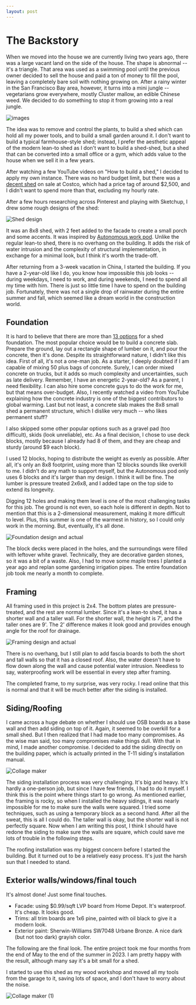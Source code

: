 ```yaml
---
layout: post
---
```


# The Backstory

When we moved into the house we are currently living two years ago, there was a large vacant land on the side of the house. The shape is abnormal -- it's a triangle. That area was used as a swimming pool until the previous owner decided to sell the house and paid a ton of money to fill the pool, leaving a completely bare soil with nothing growing on. After a rainy winter in the San Francisco Bay area, however, it turns into a mini jungle -- vegetarians grow everywhere, mostly Cluster mallow, an edible Chinese weed. We decided to do something to stop it from growing into a real jungle.

![images](https://github.com/fuermosi777/fuermosi777.github.io/assets/7303373/a01b138b-02da-47de-b489-41f70f215083)

The idea was to remove and control the plants, to build a shed which can hold all my power tools, and to build a small garden around it. I don't want to build a typical farmhouse-style shed; instead, I prefer the aesthetic appeal of the modern lean-to shed as I don't want to build a shed-shed, but a shed that can be converted into a small office or a gym, which adds value to the house when we sell it in a few years.

After watching a few YouTube videos on "How to build a shed," I decided to apply my own instance. There was no hard budget limit, but there was a [decent shed](https://www.costco.com/northport-wood-storage-shed---do-it-yourself-assembly.product.4000051398.html) on sale at Costco, which had a price tag of around $2,500, and I didn't want to spend more than that, excluding my hourly rate.

After a few hours researching across Pinterest and playing with Sketchup, I drew some rough designs of the shed:

![Shed design](https://github.com/fuermosi777/fuermosi777.github.io/assets/7303373/d172d61c-1843-4057-a231-c3b36ad3c404)

It was an 8x8 shed, with 2 feet added to the facade to create a small porch and some accents. It was inspired by [Autonomous work pod](https://www.autonomous.ai/pod-adus). Unlike the regular lean-to shed, there is no overhang on the building. It adds the risk of water intrusion and the complexity of structural implementation, in exchange for a minimal look, but I think it's worth the trade-off.

After returning from a 3-week vacation in China, I started the building. If you have a 2-year-old like I do, you know how impossible this job looks -- during weekdays, I need to work, and during weekends, I need to spend all my time with him. There is just so little time I have to spend on the building job. Fortunately, there was not a single drop of rainwater during the entire summer and fall, which seemed like a dream world in the construction world.

## Foundation

It is hard to believe that there are more than [13 options](https://www.siteprep.com/shed-foundation-options/) for a shed foundation. The most popular choice would be to build a concrete slab. Prepare the ground, lay out a rectangle shape of lumber on it, and pour the concrete, then it's done. Despite its straightforward nature, I didn't like this idea. First of all, it's not a one-man job. As a starter, I deeply doubted if I am capable of mixing 50 plus bags of concrete. Surely, I can order mixed concrete on trucks, but it adds so much complexity and uncertainties, such as late delivery. Remember, I have an energetic 2-year-old? As a parent, I need flexibility. I can also hire some concrete guys to do the work for me, but that means over-budget. Also, I recently watched a video from YouTube explaining how the concrete industry is one of the biggest contributors to global warming. Last but not least, a concrete slab makes the 8x8 small shed a permanent structure, which I dislike very much -- who likes permanent stuff?

I also skipped some other popular options such as a gravel pad (too difficult), skids (look unreliable), etc. As a final decision, I chose to use deck blocks, mostly because I already had 8 of them, and they are cheap and sturdy (around $9 each block).

I used 12 blocks, hoping to distribute the weight as evenly as possible. After all, it's only an 8x8 footprint, using more than 12 blocks sounds like overkill to me. I didn't do any math to support myself, but the Autonomous pod only uses 6 blocks and it's larger than my design. I think it will be fine. The lumber is pressure treated 2x6x8, and I added tape on the top side to extend its longevity.

Digging 12 holes and making them level is one of the most challenging tasks for this job. The ground is not even, so each hole is different in depth. Not to mention that this is a 2-dimensional measurement, making it more difficult to level. Plus, this summer is one of the warmest in history, so I could only work in the morning. But, eventually, it's all done.

![Foundation design and actual](https://github.com/fuermosi777/fuermosi777.github.io/assets/7303373/b8b5af15-751e-475e-a5b8-c25d08b0a0a6)

The block decks were placed in the holes, and the surroundings were filled with leftover white gravel. Technically, they are decorative garden stones, so it was a bit of a waste. Also, I had to move some maple trees I planted a year ago and replan some gardening irrigation pipes. The entire foundation job took me nearly a month to complete.

## Framing

All framing used in this project is 2x4. The bottom plates are pressure-treated, and the rest are normal lumber. Since it's a lean-to shed, it has a shorter wall and a taller wall. For the shorter wall, the height is 7', and the taller ones are 9'. The 2' difference makes it look good and provides enough angle for the roof for drainage.

![Framing design and actual](https://github.com/fuermosi777/fuermosi777.github.io/assets/7303373/e7f22b9d-a872-4753-b997-91d65ed99502)

There is no overhang, but I still plan to add fascia boards to both the short and tall walls so that it has a closed roof. Also, the water doesn't have to flow down along the wall and cause potential water intrusion. Needless to say, waterproofing work will be essential in every step after framing.

The completed frame, to my surprise, was very rocky. I read online that this is normal and that it will be much better after the siding is installed.

## Siding/Roofing

I came across a huge debate on whether I should use OSB boards as a base wall and then add siding on top of it. Again, it seemed to be overkill for a small shed. But I then realized that I had made too many compromises. As the wise man said, too many compromises make things dull. With that in mind, I made another compromise. I decided to add the siding directly on the building paper, which is actually printed in the T-11 siding's installation manual.

![Collage maker](https://github.com/fuermosi777/fuermosi777.github.io/assets/7303373/b925c0ed-54c6-4486-a851-aacf232ba32e)

The siding installation process was very challenging. It's big and heavy. It's hardly a one-person job, but since I have few friends, I had to do it myself. I think this is the point where things start to go wrong. As mentioned earlier, the framing is rocky, so when I installed the heavy sidings, it was nearly impossible for me to make sure the walls were squared. I tried some techniques, such as using a temporary block as a second hand. After all the sweat, this is all I could do. The taller wall is okay, but the shorter wall is not perfectly square. Now when I am writing this post, I think I should have redone the siding to make sure the walls are square, which could save me lots of trouble in the following steps.

The roofing installation was my biggest concern before I started the building. But it turned out to be a relatively easy process. It's just the harsh sun that I needed to stand.

## Exterior walls/windows/final touch

It's almost done! Just some final touches.

- Facade: using $0.99/sqft LVP board from Home Depot. It's waterproof. It's cheap. It looks good.
- Trims: all trim boards are 1x6 pine, painted with oil black to give it a modern look.
- Exterior paint: Sherwin-Williams SW7048 Urbane Bronze. A nice dark (but not too dark) grayish color.

The following are the final look. The entire project took me four months from the end of May to the end of the summer in 2023. I am pretty happy with the result, although many say it's a bit small for a shed.

I started to use this shed as my wood workshop and moved all my tools from the garage to it, saving lots of space, and I don't have to worry about the noise.

![Collage maker (1)](https://github.com/fuermosi777/fuermosi777.github.io/assets/7303373/d4e94216-3bea-4d31-be11-ae404400de7c)
